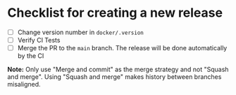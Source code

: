 # Checklist for creating a new release

- [ ] Change version number in `docker/.version`
- [ ] Verify CI Tests
- [ ] Merge the PR to the `main` branch. The release will be done automatically by the CI

**Note:** Only use "Merge and commit" as the merge strategy and not "Squash and merge". Using "Squash and merge" makes history between branches misaligned.